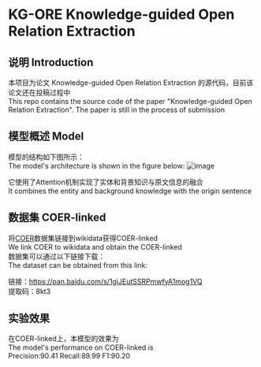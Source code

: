 # KG-ORE Knowledge-guided Open Relation Extraction
## 说明 Introduction
本项目为论文 Knowledge-guided Open Relation Extraction 的源代码，目前该论文还在投稿过程中  
This repo contains the source code of the paper "Knowledge-guided Open Relation Extraction". The paper is still in the process of submission

## 模型概述 Model
模型的结构如下图所示：  
The model's architecture is shown in the figure below:
![image](https://user-images.githubusercontent.com/46928336/120064322-13885680-c09e-11eb-9e8d-1eff28d7b9a2.png)

它使用了Attention机制实现了实体和背景知识与原文信息的融合  
It combines the entity and background knowledge with the origin sentence

## 数据集 COER-linked
将[COER](https://dl.acm.org/doi/10.1145/3162077)数据集链接到wikidata获得COER-linked  
We link COER to wikidata and obtain the COER-linked  
数据集可以通过以下链接下载：  
The dataset can be obtained from this link:

链接：https://pan.baidu.com/s/1giJEutSSRPmwfyA1mog1VQ  
提取码：8kt3

## 实验效果
在COER-linked上，本模型的效果为  
The model's performance on COER-linked is  
Precision:90.41 Recall:89.99 F1:90.20
